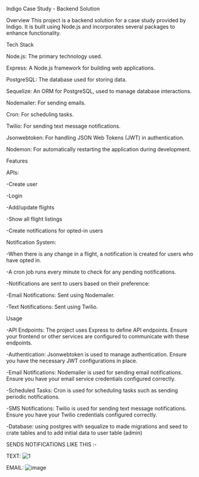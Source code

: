 Indigo Case Study - Backend Solution

Overview
This project is a backend solution for a case study provided by Indigo. It is built using Node.js and incorporates several packages to enhance functionality.

Tech Stack

Node.js: The primary technology used.

Express: A Node.js framework for building web applications.

PostgreSQL: The database used for storing data.

Sequelize: An ORM for PostgreSQL, used to manage database interactions.

Nodemailer: For sending emails.

Cron: For scheduling tasks.

Twilio: For sending text message notifications.

Jsonwebtoken: For handling JSON Web Tokens (JWT) in authentication.

Nodemon: For automatically restarting the application during development.


Features

APIs:

-Create user

-Login

-Add/update flights

-Show all flight listings

-Create notifications for opted-in users


Notification System:

-When there is any change in a flight, a notification is created for users who have opted in.

-A cron job runs every minute to check for any pending notifications.

-Notifications are sent to users based on their preference:

-Email Notifications: Sent using Nodemailer.

-Text Notifications: Sent using Twilio.


Usage

-API Endpoints: The project uses Express to define API endpoints. Ensure your frontend or other services are configured to communicate with these endpoints.

-Authentication: Jsonwebtoken is used to manage authentication. Ensure you have the necessary JWT configurations in place.

-Email Notifications: Nodemailer is used for sending email notifications. Ensure you have your email service credentials configured correctly.

-Scheduled Tasks: Cron is used for scheduling tasks such as sending periodic notifications.

-SMS Notifications: Twilio is used for sending text message notifications. Ensure you have your Twilio credentials configured correctly.

-Database: using postgres with sequalize to made migrations and seed to crate tables and to add initial data to user table (admin)


SENDS NOTIFICATIONS LIKE THIS :-

TEXT:
![1](https://github.com/user-attachments/assets/ed8a0c3e-8b82-41b7-a158-7e12082b58ad)

EMAIL: 
![image](https://github.com/user-attachments/assets/e1fb832c-8fda-4460-a5bd-4f388db7f5fa)



